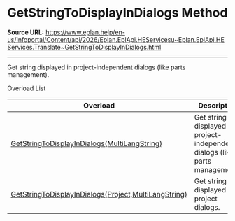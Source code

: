 # GetStringToDisplayInDialogs Method

**Source URL:** https://www.eplan.help/en-us/Infoportal/Content/api/2026/Eplan.EplApi.HEServicesu~Eplan.EplApi.HEServices.Translate~GetStringToDisplayInDialogs.html

---

Get string displayed in project-independent dialogs (like parts management).

Overload List

| Overload | Description |
| --- | --- |
| [GetStringToDisplayInDialogs(MultiLangString)](Eplan.EplApi.HEServicesu~Eplan.EplApi.HEServices.Translate~GetStringToDisplayInDialogs(MultiLangString).html) | Get string displayed in project-independent dialogs (like parts management). |
| [GetStringToDisplayInDialogs(Project,MultiLangString)](Eplan.EplApi.HEServicesu~Eplan.EplApi.HEServices.Translate~GetStringToDisplayInDialogs(Project,MultiLangString).html) | Get string displayed in project dialogs. |
